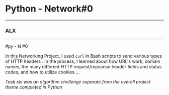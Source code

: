 # Python - Network#0
---
### ALX
---
#py - N #0

In this Networking Project, I used `curl` in Bash scripts to send various types
of HTTP headers . In the process, I learned about how URL's work, domain names,
the many different HTTP request/repsonse header fields and status codes, and
how to utilize cookies....

*Task six was an algorithm challenge separate from the overall project theme
completed in Python*